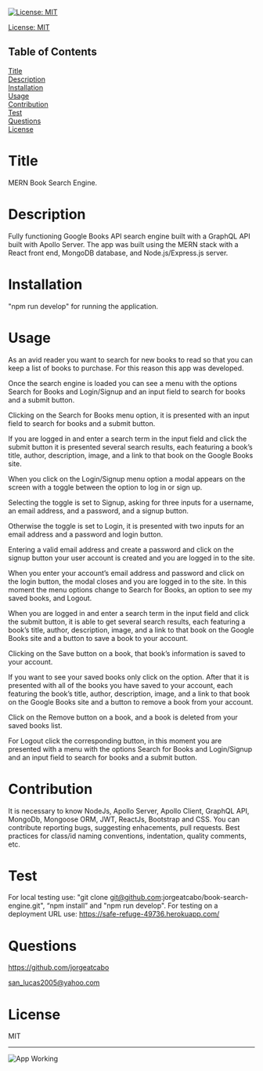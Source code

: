
[![License: MIT](https://img.shields.io/badge/License-MIT-yellow.svg)](https://opensource.org/licenses/MIT)

[License: MIT](https://opensource.org/licenses/MIT)

## Table of Contents
  
[Title](#Title)  
[Description](#Description)  
[Installation](#Installation)  
[Usage](#Usage)  
[Contribution](#Contribution)  
[Test](#Test)  
[Questions](#Questions)    
[License](#License)    
# Title
MERN Book Search Engine.

# Description
Fully functioning Google Books API search engine built with a GraphQL API built with Apollo Server. The app was built using the MERN stack with a React front end, MongoDB database, and Node.js/Express.js server. 

# Installation
"npm run develop" for running the application.

# Usage
As an avid reader you want to search for new books to read so that you can keep a list of books to purchase. For this reason this app was developed.

Once the search engine is loaded you can see a menu with the options Search for Books and Login/Signup and an input field to search for books and a submit button.

Clicking on the Search for Books menu option, it is presented with an input field to search for books and a submit button.

If you are logged in and enter a search term in the input field and click the submit button
it is presented several search results, each featuring a book’s title, author, description, image, and a link to that book on the Google Books site.

When you click on the Login/Signup menu option a modal appears on the screen with a toggle between the option to log in or sign up.

Selecting the toggle is set to Signup, asking for three inputs for a username, an email address, and a password, and a signup button.

Otherwise the toggle is set to Login, it is presented with two inputs for an email address and a password and login button.

Entering a valid email address and create a password and click on the signup button your user account is created and you are logged in to the site.

When you enter your account’s email address and password and click on the login button, the modal closes and you are logged in to the site. In this moment the menu options change to Search for Books, an option to see my saved books, and Logout.

When you are logged in and enter a search term in the input field and click the submit button, it is able to get several search results, each featuring a book’s title, author, description, image, and a link to that book on the Google Books site and a button to save a book to your account.

Clicking on the Save button on a book, that book’s information is saved to your account.

If you want to see your saved books only click on the option. After that it is presented with all of the books you have saved to your account, each featuring the book’s title, author, description, image, and a link to that book on the Google Books site and a button to remove a book from your account.

Click on the Remove button on a book, and a book is deleted from your saved books list.

For Logout click the corresponding button, in this moment you are presented with a menu with the options Search for Books and Login/Signup and an input field to search for books and a submit button.


# Contribution
It is necessary to know NodeJs, Apollo Server, Apollo Client, GraphQL API, MongoDb, Mongoose ORM, JWT, ReactJs, Bootstrap and CSS. You can contribute reporting bugs, suggesting enhacements, pull requests. Best practices for class/id naming conventions, indentation, quality comments, etc.

# Test
For local testing use: "git clone git@github.com:jorgeatcabo/book-search-engine.git", “npm install” and "npm run develop". For testing on a deployment URL use: https://safe-refuge-49736.herokuapp.com/

# Questions
https://github.com/jorgeatcabo

san_lucas2005@yahoo.com

# License
MIT

----

![App Working](./public/react-portfolio.gif)